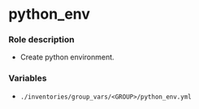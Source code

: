 # python_env

### Role description

* Create python environment.

### Variables

* `./inventories/group_vars/<GROUP>/python_env.yml`


